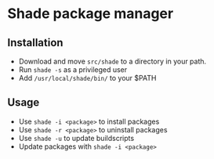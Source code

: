 # Shade package manager

## Installation

- Download and move `src/shade` to a directory in your path.
- Run `shade -s` as a privileged user
- Add `/usr/local/shade/bin/` to your $PATH

## Usage

- Use `shade -i <package>` to install packages
- Use `shade -r <package>` to uninstall packages
- Use `shade -u` to update buildscripts
- Update packages with `shade -i <package>`
